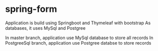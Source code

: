 # spring-form

Application is build using Springboot and Thymeleaf with bootstrap
As databases, it uses MySql and Postgree

In master branch, application use MySql database to store all records
In PostgreeSql branch, application use Postgree databse to store records


